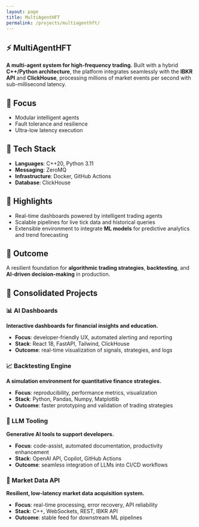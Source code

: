 ```yaml
---
layout: page
title: MultiAgentHFT
permalink: /projects/multiagenthft/
---
```


## ⚡ MultiAgentHFT

**A multi-agent system for high-frequency trading.**
Built with a hybrid **C++/Python architecture**, the platform integrates seamlessly with the **IBKR API** and **ClickHouse**, processing millions of market events per second with sub-millisecond latency.

## 🔹 Focus

- Modular intelligent agents
- Fault tolerance and resilience
- Ultra-low latency execution

## 🔹 Tech Stack

- **Languages**: C++20, Python 3.11
- **Messaging**: ZeroMQ
- **Infrastructure**: Docker, GitHub Actions
- **Database**: ClickHouse

## 🔹 Highlights

- Real-time dashboards powered by intelligent trading agents
- Scalable pipelines for live tick data and historical queries
- Extensible environment to integrate **ML models** for predictive analytics and trend forecasting

## 🔹 Outcome

A resilient foundation for **algorithmic trading strategies**, **backtesting**, and **AI-driven decision-making** in production.

## 🔹 Consolidated Projects

### 📊 AI Dashboards

**Interactive dashboards for financial insights and education.**

- **Focus**: developer-friendly UX, automated alerting and reporting
- **Stack**: React 18, FastAPI, Tailwind, ClickHouse
- **Outcome**: real-time visualization of signals, strategies, and logs

### 📈 Backtesting Engine

**A simulation environment for quantitative finance strategies.**

- **Focus**: reproducibility, performance metrics, visualization
- **Stack**: Python, Pandas, Numpy, Matplotlib
- **Outcome**: faster prototyping and validation of trading strategies

### 🤖 LLM Tooling

**Generative AI tools to support developers.**

- **Focus**: code-assist, automated documentation, productivity enhancement
- **Stack**: OpenAI API, Copilot, GitHub Actions
- **Outcome**: seamless integration of LLMs into CI/CD workflows

### 📡 Market Data API

**Resilient, low-latency market data acquisition system.**

- **Focus**: real-time processing, error recovery, API reliability
- **Stack**: C++, WebSockets, REST, IBKR API
- **Outcome**: stable feed for downstream ML pipelines
